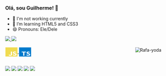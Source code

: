 ### Olá, sou Guilherme! 👋

- 🔭 I'm not working currently
- 🌱 I’m learning HTML5 and CSS3
- 😄 Pronouns: Ele/Dele

<div>
  <a href="https://github.com/GuilhermeFontoura">
  <img height="180em" src="https://github-readme-stats.vercel.app/api?username=GuilhermeFontoura&show_icons=true&theme=dark&include_all_commits=true&count_private=true"/>
  <img height="180em" src="https://github-readme-stats.vercel.app/api/top-langs/?username=GuilhermeFontoura&layout=compact&langs_count=7&theme=dark"/>
</div>
  
  <div style="display: inline_block"><br>
  <img align="center" alt="Gui-Js" height="30" width="40" src="https://raw.githubusercontent.com/devicons/devicon/master/icons/javascript/javascript-plain.svg">
  <img align="center" alt="Gui-Ts" height="30" width="40" src="https://raw.githubusercontent.com/devicons/devicon/master/icons/typescript/typescript-plain.svg">
  <img align="right" alt="Rafa-yoda" src="https://media.giphy.com/media/syadNY5waJDdn8TR4h/giphy.gif">
    
</div>
  
  ##
  
  <div> 
  <a href="https://www.instagram.com/guilherme_7f/" target="_blank"><img src="https://img.shields.io/badge/-Instagram-%23E4405F?style=for-the-badge&logo=instagram&logoColor=white" target="_blank"></a>
 	<a href="https://www.twitch.tv/tusk1x" target="_blank"><img src="https://img.shields.io/badge/Twitch-9146FF?style=for-the-badge&logo=twitch&logoColor=white" target="_blank"></a>
 <a href="https://discord.gg/xE62M7y7" target="_blank"><img src="https://img.shields.io/badge/Discord-7289DA?style=for-the-badge&logo=discord&logoColor=white" target="_blank"></a> 
  <a href = "mailto:guilherme7thst@gmail.com"><img src="https://img.shields.io/badge/-Gmail-%23333?style=for-the-badge&logo=gmail&logoColor=white" target="_blank"></a>
  <a href="https://www.linkedin.com/in/guilherme-fontoura-931703211/" target="_blank"><img src="https://img.shields.io/badge/-LinkedIn-%230077B5?style=for-the-badge&logo=linkedin&logoColor=white" target="_blank"></a> 

    
</div>
